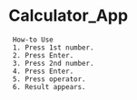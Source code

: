 Calculator_App
==============
     How-to Use
     1. Press 1st number. 
     2. Press Enter.
     3. Press 2nd number. 
     4. Press Enter.
     5. Press operator.
     6. Result appears.
